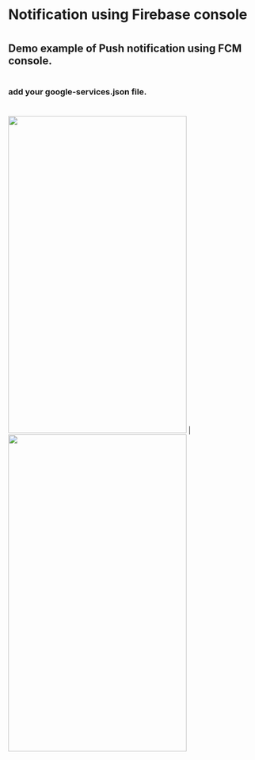 # Notification using Firebase console
#
## Demo example of Push notification using FCM console.
#
### add your google-services.json file.
#
<img src="https://github.com/Alfaizkhan/Notification_Firebase/blob/master/images/notification.png" width="360" height="640"> | <img src="https://github.com/Alfaizkhan/Notification_Firebase/blob/master/images/main.png" width="360" height="640">
